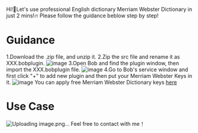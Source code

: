 Hi!👋Let's use professional English dictionary Merriam Webster Dictionary in just 2 mins!🔥 Please follow the guidance beblow step by step!
# Guidance
1.Download the .zip file, and unzip it.
2.Zip the src file and rename it as XXX.bobplugin.
![image](https://github.com/user-attachments/assets/72688589-75a0-4cc4-8b75-b25457695696)
3.Open Bob and find the plugin window, then import the XXX.bobplugin file.
![image](https://github.com/user-attachments/assets/7d0e40cd-2705-41a3-b382-a45b4e503dd7)
4.Go to Bob's service window and first click "+" to add new plugin and then put your Merriam Webster Keys in it.
![image](https://github.com/user-attachments/assets/c86e85a0-0bb9-4631-a01f-12afb8c2fb4f)
You can apply free Merriam Webster Dictionary keys [here](https://dictionaryapi.com)
# Use Case
![Uploading image.png…]()
Feel free to contact with me！
